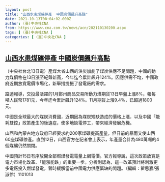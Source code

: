 ```yaml
---
layout: post
title: "山西水患煤礦停產  中國炭價飆升高點"
date: 2021-10-13T08:04:02.000Z
author: (臺)中央社CNA
from: https://www.cna.com.tw/news/acn/202110130200.aspx
tags: [ (臺)中央社CNA ]
categories: [ (臺)中央社CNA ]
---
```

<!--1634112242000-->
[山西水患煤礦停產  中國炭價飆升高點](https://www.cna.com.tw/news/acn/202110130200.aspx)
------

<div>
<div></div><div><p>（中央社台北13日電）產煤大省山西的洪災加劇了煤炭供應不足問題，中國的動力煤價格在13日漲至紀錄新高，今年迄今累計飆升124%。因應供需不均，中國政府近期放寬電價市場化，新舉措提振了發電廠的需求。</p><p>路透報導，交投最活躍的1月鄭州商品交易所動力煤期貨13日早盤上漲8%，報每噸人民幣1781元，今年迄今累計飆升124%。11月期貨上漲9.4%，已超過1800元。</p><p>中國是全球最大的煤炭消費國，近期因為煤炭短缺造成的價格上漲，以及中國「能耗雙控」政策產生的後遺症，使多地缺電停工，帶來經濟發展危機。</p><p>山西和內蒙古地方政府已經要求約200家煤礦提高產量，但日前的暴雨又使山西60座煤礦停產。直到12日，山西官方在記者會上表示，年產量合計為480萬噸的4個煤礦仍然關閉。</p><p>中國預計15日有序放開全部燃煤發電電量上網電價。官方報導說，這次政策放寬是電力市場化改革、「能漲能跌」的重要一步。分析則認為，這一改革預計將刺激更多電廠投入燃煤發電，暫時緩解當前中國電力供應緊缺的問題。（編輯：翟思嘉/張淑伶）1101013</p></div>
</div>
